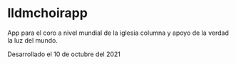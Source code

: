# lldmchoirapp
App para el coro a nivel mundial de la iglesia columna y apoyo de la verdad la luz del mundo.

Desarrollado el 10 de octubre del 2021
